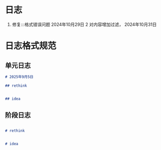 # 日志
1. 修复:::格式错误问题  2024年10月29日
2  对内容增加过滤，     2024年10月31日

# 日志格式规范 

## 单元日志

```markdown
# 2025年9月5日

## rethink


## idea

```

## 阶段日志
```markdown

# rethink


# idea

```